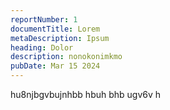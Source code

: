 ```yaml
---
reportNumber: 1
documentTitle: Lorem
metaDescription: Ipsum
heading: Dolor
description: nonokonimkmo
pubDate: Mar 15 2024
---
```

hu8njbgvbujnhbb hbuh bhb ugv6v h
